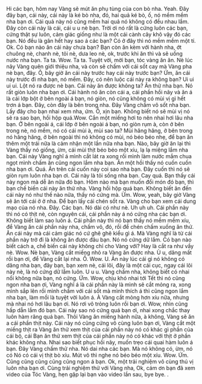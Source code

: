 Hi các bạn, hôm nay Vàng sẽ mút ăn phụ tùng của con bò nha. Yeah. Đây đây bạn, cái này, cái này là ké bò nha, đó, hai quả ké bò, ố, nó mềm mềm nha bạn ơi. Cái quả này nó cũng mềm hai quả nó không có đều nhau lắm. Đây còn cái này là cái, cái u u nè bạn. Trời ơi nó rất là cứng luôn các bạn, cứng thật sự luôn, cảm giác giống như là một cái cành cây khô vậy đó các bạn. Nó đều là gân hết hay sao á các bạn? Có ở đây thì nó mềm mềm một tí. Ok. Có bạn nào ăn cái này chưa bạn? Bạn còn ăn kèm với hành nha, ớt chuông nè, chanh nè, tỏi nè, dưa leo nè, ok, trước khi ăn thì và sẽ uống nước nha bạn. Ta ta. Wow. Ta ta. Tuyệt vời, mời bạn, tóc vàng ăn ăn. Nè lúc nãy Vàng quên giới thiệu nha, và còn sẽ chấm với cái sốt cay mà Vàng pha nè bạn, đây. Ô, bây giờ ăn cái này trước hay cái này trước bạn? Ứm, ăn cái này trước đi nha bạn, nó mềm. Đây, có nên luộc cái này ra không bạn? Ui ui ui ui. Lột nó ra được nè bạn. Cái này ăn được không ta? Ăn thử nha bạn. Nó rất giòn luôn nha bạn ơi. Cái hành nó ăn còn cái a, cái phần hồi nãy và ăn á là cái lớp bột ở bên ngoài á bạn, nó giòn, nó cũng không có mùi vị gì hết trơn á bạn. Đây, còn đây là bên trong nha. Đây Vàng chấm vô sốt nha bạn. Lấy đây cho bạn nhai xem nha, ứm. Ồ, xịn bạn. Không biết nó sẽ mùi vị nó sẽ ra sao bạn, hồi hộp quá.Wow. Cắn một miếng hơi to nên nhai hơi lâu nha bạn. Ở bên ngoài á, cái lớp ở bên ngoài á bạn, nó giòn rụm à, còn ở bên trong nè, nó mềm, nó có cái mùi à, mùi sao ta? Mùi hăng hăng, ở bên trong nó hăng hăng, ở bên ngoài thì nó không có mùi, nó béo béo nhẹ, để bạn ăn thêm một trái nữa là cảm nhận một lần nữa nha bạn. Nào, bây giờ ăn lại thì Vàng thấy nó giống, ừm, cái mùi thịt béo béo một xíu, lạ lạ miệng lắm nha bạn. Cái này Vàng nghĩ á mình cắt lát ra xong rồi mình làm nước mắm chua ngọt mình chấm ăn cũng ngon lắm nha bạn. Ăn một hồi thấy nó cuốn cuốn nha bạn ơi. Quá. Ăn trên cái cuốn này coi sao nha bạn. Đây cuốn thì nó sẽ giòn rụm luôn nha bạn ơi. Cái này là tỏi sống nha bạn. Cay quá. Bạn thấy cái này ngon mà dễ ăn nữa đó bạn. Hôm nào mà bạn muốn đổi món đó bạn, thì bạn chế biến cái này ăn thử nha. Vàng hồi hộp quá bạn. Không biết ăn đến cái này nó như thế nào nữa, thấy nó cứng mà. Ừm. Wow, yeah, bây giờ Vàng sẽ ăn tới cái ở ở nha. Để bạn lấy cái chén sốt ra. Vàng cho bạn xem cái dung mạo của nó nha. Đây. Các bạn. Nó dài có như nè. Uh uh uh. Cái phần này thì nó có thịt nè, còn nguyên cái, cái phần này á nó cứng nha các bạn ơi. Không biết làm sao luôn á. Cái phần này thì nó bạn thấy nó mềm mềm xíu, để Vàng ăn cái phần này nha, chấm vô, đó, rồi để chén chấm xuống ăn thử. Ăn cái này mà cái cảm giác nó cứ ghê ghê kiểu gì á. Mà Vàng nghĩ là từ cái phần này trở đi là không ăn được đâu bạn. Nó nó cứng dữ lắm. Có bạn nào biết cách a, chế biến cái này không chỉ cho Vàng với? Hay là cắt ra như vầy nè. Wow. Nè bạn, Vàng cắt miếng nhỏ ra Vàng ăn được nha. Ù u, dăng mất rồi bạn ơi, để Vàng cắt lại nha. Ồ. Wow. U. Ăn này lúc cái gì nó không có dăng nha bạn, đây bạn, bạn xem nè, cái lõi, đây là một cái cục, ngay cái lõi này nè, là nó cứng dữ lắm luôn. U u u. Vàng chấm nha, không biết có nhai nổi không nữa bạn, nó cứng. Ứm. Wow, chịu khó nhai tới Tết thì nó cũng ngon nha bạn ơi, Vàng nghĩ á là cái phần này là mình sẽ cắt mỏng ra, xong mình sắp lên rồi mình chấm với cái sốt mà mình thích á thì cũng ngon lắm nha bạn, làm mồi là tuyệt vời luôn á. À Vàng cắt mỏng hơn xíu nữa, nhưng mà nhai nó hơi lâu bạn ơi. Nó rơi vô trỏng luôn rồi bạn ơi. Wow, nhìn cũng hấp dẫn lắm đó bạn. Cái này sao nó cứng quá bạn ơi, nhai xong chắc thay luôn hàm răng quá bạn. Thôi Vàng ăn miếng hành nữa, à không, Vàng sẽ ăn a cái phần thịt này. Cái này nó cũng cứng vô cùng luôn bạn ơi, Vàng cắt một miếng thịt ra Vàng ăn thử xem thịt của cái phần này nó có khác gì phần của cái bộ, cái Bạn ăn thử xem thịt của cái phần này nó có khác với thịt ở phần khác không nha. Nhai sao biết phục hồi nãy, muốn trẹo cái quai hàm luôn á bạn. Đây Vàng chấm thử nha. Nó dai nha các bạn. Mà nó không có, ừm, nó có Nó có cái vị thịt bò xíu. Mút vô thì nghe nó béo béo một xíu. Wow. Ứm. Cũng cũng cũng cũng cũng ngon á bạn. Ok, một trải nghiệm vô cùng thú vị luôn nha bạn ơi. Cùng trải nghiệm thử với Vàng nha, <noise> Ok, cám ơn bạn đã xem video của Tóc Vàng, hẹn gặp lại bạn vào video lần sau, bye bye. <noise>.